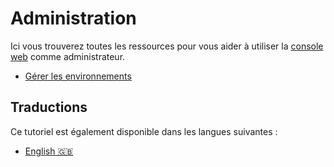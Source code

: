 # Administration

Ici vous trouverez toutes les ressources pour vous aider à utiliser la [console web](https://www.cwcloud.tech) comme administrateur.

* [Gérer les environnements](./environments.md)

## Traductions

Ce tutoriel est également disponible dans les langues suivantes :
* [English 🇬🇧](../../../../../tutorials/console/admin/README.md)
